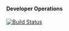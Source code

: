 #### Developer Operations

[![Build Status](https://travis-ci.org/Wladislao/devops_course.svg?branch=master)](https://travis-ci.org/Wladislao/devops_course)
